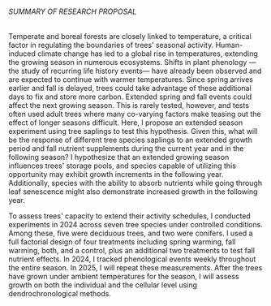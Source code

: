 ###### SUMMARY OF RESEARCH PROPOSAL

Temperate and boreal forests are closely linked to temperature, a critical factor in regulating the boundaries of trees’ seasonal activity. Human-induced climate change has led to a global rise in temperatures, extending the growing season in numerous ecosystems. Shifts in plant phenology —the study of recurring life history events— have already been observed and are expected to continue with warmer temperatures. Since spring arrives earlier and fall is delayed, trees could take advantage of these additional days to fix and store more carbon. Extended spring and fall events could affect the next growing season. This is rarely tested, however, and tests often used adult trees where many co-varying factors make teasing out the effect of longer seasons difficult. Here, I propose an extended season experiment using tree saplings to test this hypothesis. Given this, what will be the response of different tree species saplings to an extended growth period and fall nutrient supplements during the current year and in the following season? I hypothesize that an extended growing season influences trees' storage pools, and species capable of utilizing this opportunity may exhibit growth increments in the following year. Additionally, species with the ability to absorb nutrients while going through leaf senescence might also demonstrate increased growth in the following year.

To assess trees' capacity to extend their activity schedules, I conducted experiments in 2024 across seven tree species under controlled conditions. Among these, five were deciduous trees, and two were conifers. I used a full factorial design of four treatments including spring warming, fall warming, both, and a control, plus an additional two treatments to test fall nutrient effects. In 2024, I tracked phenological events weekly throughout the entire season. In 2025, I will repeat these measurements. After the trees have grown under ambient temperatures for the season, I will assess growth on both the individual and the cellular level using dendrochronological methods.

# 
